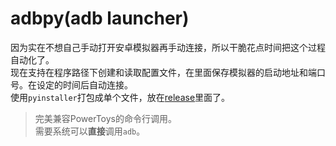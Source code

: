 # adbpy(adb launcher)
因为实在不想自己手动打开安卓模拟器再手动连接，所以干脆花点时间把这个过程自动化了。  
现在支持在程序路径下创建和读取配置文件，在里面保存模拟器的启动地址和端口号。在设定的时间后自动连接。  
使用`pyinstaller`打包成单个文件，放在[release](https://github.com/lingfengyu-dreaming/release/releases/)里面了。
> 完美兼容PowerToys的命令行调用。  
> 需要系统可以**直接**调用`adb`。
